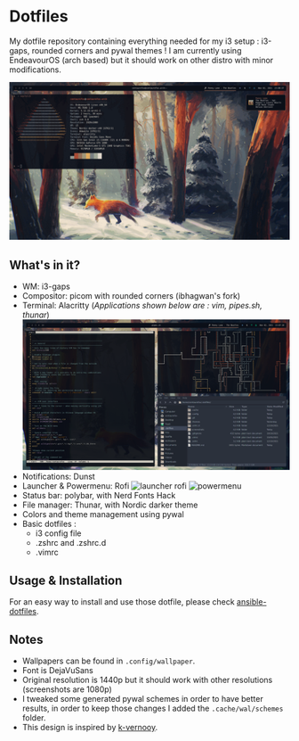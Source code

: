 # Dotfiles

My dotfile repository containing everything needed for my i3 setup : i3-gaps, rounded corners and pywal themes ! I am currently using EndeavourOS (arch based) but it should work on other distro with minor modifications.

![Desktop gif](screenshots/overview.gif)


## What's in it?

- WM: i3-gaps
- Compositor: picom with rounded corners (ibhagwan's fork)
- Terminal: Alacritty  (*Applications shown below are : vim, pipes.sh, thunar*)
![launcher rofi](screenshots/terminal.png)
- Notifications: Dunst
- Launcher & Powermenu: Rofi
![launcher rofi](screenshots/rofi.png)
![powermenu](screenshots/powermenu.png)
- Status bar: polybar, with Nerd Fonts Hack
- File manager: Thunar, with Nordic darker theme
- Colors and theme management using pywal
- Basic dotfiles :
    - i3 config file
    - .zshrc and .zshrc.d
    - .vimrc
## Usage & Installation

For an easy way to install and use those dotfile, please check [ansible-dotfiles](https://github.com/BaptisteBdn/ansible-dotfiles).

## Notes
- Wallpapers can be found in `.config/wallpaper`.
- Font is DejaVuSans
- Original resolution is 1440p but it should work with other resolutions (screenshots are 1080p)
- I tweaked some generated pywal schemes in order to have better results, in order to keep those changes I added the `.cache/wal/schemes` folder.
- This design is inspired by [k-vernooy](https://github.com/k-vernooy/dotfiles).

